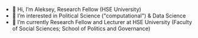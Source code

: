 - 👋 Hi, I’m Aleksey, Research Fellow (HSE University)
- 👀 I’m interested in Political Science ("computational") & Data Science
- 🌱 I’m currently Research Fellow and Lecturer at HSE University (Faculty of Social Sciences; School of Politics and Governance)

<!---
AlTurobov/AlTurobov is a ✨ special ✨ repository because its `README.md` (this file) appears on your GitHub profile.
You can click the Preview link to take a look at your changes.
--->
